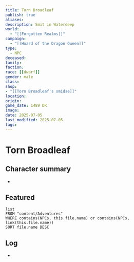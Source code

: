 ```yaml
---
title: Torn Broadleaf
publish: true
aliases: 
description: Smit in Waterdeep
world:
  - "[[Forgotten Realms]]"
campaign:
  - "[[Hoard of the Dragon Queen]]"
type:
  - NPC
deceased: 
family: 
faction: 
race: [[dwarf]]
gender: male
class: 
shop: 
- "[[Torn Broadleaf's smidse]]"
location: 
origin: 
game_date: 1489 DR
image: 
date: 2025-07-05
last_modified: 2025-07-05
tags: 
---
```

# Torn Broadleaf

## Character summary
* 

## Featured
```dataview
list
FROM "content/Adventures"
WHERE contains(NPCs, this.file.name) or contains(NPCs, link(this.file.name))
SORT file.name DESC
```

## Log
* 
